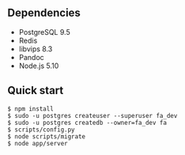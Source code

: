 ## Dependencies

- PostgreSQL 9.5
- Redis
- libvips 8.3
- Pandoc
- Node.js 5.10

## Quick start

```shellsession
$ npm install
$ sudo -u postgres createuser --superuser fa_dev
$ sudo -u postgres createdb --owner=fa_dev fa
$ scripts/config.py
$ node scripts/migrate
$ node app/server
```
